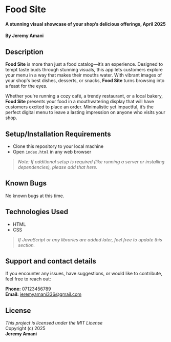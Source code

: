 # Food Site
#### A stunning visual showcase of your shop’s delicious offerings, April 2025  
#### By **Jeremy Amani**

## Description
**Food Site** is more than just a food catalog—it’s an experience. Designed to tempt taste buds through stunning visuals, this app lets customers explore your menu in a way that makes their mouths water. With vibrant images of your shop's best dishes, desserts, or snacks, **Food Site** turns browsing into a feast for the eyes.

Whether you're running a cozy café, a trendy restaurant, or a local bakery, **Food Site** presents your food in a mouthwatering display that will have customers excited to place an order. Minimalistic yet impactful, it’s the perfect digital menu to leave a lasting impression on anyone who visits your shop.

## Setup/Installation Requirements
* Clone this repository to your local machine
* Open `index.html` in any web browser

> _Note: If additional setup is required (like running a server or installing dependencies), please add that here._

## Known Bugs
No known bugs at this time.

## Technologies Used
* HTML  
* CSS  

> _If JavaScript or any libraries are added later, feel free to update this section._

## Support and contact details
If you encounter any issues, have suggestions, or would like to contribute, feel free to reach out:

**Phone:** 07123456789  
**Email:** jeremyamani336@gmail.com

## License
*This project is licensed under the MIT License*  
Copyright (c) 2025  
**Jeremy Amani**
